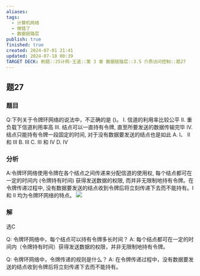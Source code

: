 ```yaml
---
aliases: 
tags:
  - 计算机网络
  - 做错了
  - 数据链路层
publish: true
finished: true
created: 2024-07-01 21:41
updated: 2024-07-18 00:39
TARGET DECK: 刷题::25计网-王道::第 3 章 数据链路层::3.5 介质访问控制::题27
---
```


## 题27
### 题目
Q:下列关于令牌环网络的说法中，不正确的是 ()。
I. 信道的利用率比较公平
II. 重负载下信道利用率高
III. 结点可以一直持有令牌, 直至所要发送的数据传输完毕
IV. 结点只能持有令牌一段固定的时间, 对于没有数据要发送的结点也是如此
A. I、 II 和 III B. III C. III 和 IV D. IV
### 分析
A:令牌环网络使用令牌在各个结点之间传递来分配信道的使用权, 每个结点都可在一定的时间内 (令牌持有时间) 获得发送数据的权限, 而并非无限制地持有令牌。在令牌传递过程中, 没有数据要发送的结点收到令牌后将立刻传递下去而不能持有。I 和 II 均为令牌环网络的特点。
![](https://img.hwenyi.live/202407180039777.webp)
### 解
选C




Q: 令牌环网络中，每个结点可以持有令牌多长时间？
A: 每个结点都可在一定的时间内（令牌持有时间）获得发送数据的权限，并非无限制地持有令牌。




Q: 令牌环网络中，令牌传递的规则是什么？
A: 在令牌传递过程中，没有数据要发送的结点收到令牌后将立刻传递下去而不能持有。
